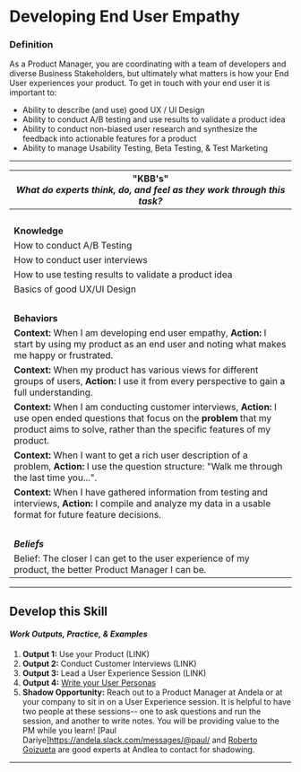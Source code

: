 # Developing End User Empathy

### Definition
As a Product Manager, you are coordinating with a team of developers and diverse Business Stakeholders, but ultimately what matters is how your End User experiences your product. To get in touch with your end user it is important to:  
  - Ability to describe (and use) good UX / UI Design
  - Ability to conduct A/B testing and use results to validate a product idea
  - Ability to conduct non-biased user research and synthesize the feedback into actionable features for a product
  - Ability to manage Usability Testing, Beta Testing, & Test Marketing

---- 

| **"KBB's"** <br> _What do experts think, do, and feel as they work through this task?_|
|----------|
| </br>| 
| **Knowledge**	| 
| How to conduct A/B Testing | 
| How to conduct user interviews | 
| How to use testing results to validate a product idea | 
| Basics of good UX/UI Design | 
| </br>| 
| **Behaviors** |
| **Context:** When I am developing end user empathy, **Action:** I start by using my product as an end user and noting what makes me happy or frustrated. | 
| **Context:** When my product has various views for different groups of users, **Action:** I use it from every perspective to gain a full understanding. | 
| **Context:** When I am conducting customer interviews, **Action:** I use open ended questions that focus on the **problem** that my product aims to solve, rather than the specific features of my product. | 
| **Context:** When I want to get a rich user description of a problem, **Action:** I use the question structure: "Walk me through the last time you...". | 
| **Context:** When I have gathered information from testing and interviews, **Action:** I compile and analyze my data in a usable format for future feature decisions. | 
| </br>| 
| ***Beliefs*** | 
| Belief: The closer I can get to the user experience of my product, the better Product Manager I can be. |

-----

## Develop this Skill
#### *Work Outputs, Practice, & Examples*
1. **Output 1:** Use your Product (LINK)
2. **Output 2:** Conduct Customer Interviews (LINK)
3. **Output 3:** Lead a User Experience Session (LINK)
4. **Output 4:** [Write your User Personas](https://github.com/andela/learningmap/tree/master/D4%2B/Product%20Manager/TWO's-%20Work%20Output%20Library/Output%2003-%20Create%20your%20User%20Personas)
5. **Shadow Opportunity:** Reach out to a Product Manager at Andela or at your company to sit in on a User Experience session. It is helpful to have two people at these sessions-- one to ask questions and run the session, and another to write notes. You will be providing value to the PM while you learn! [Paul Dariye]https://andela.slack.com/messages/@paul/ and [Roberto Goizueta](https://andela.slack.com/messages/@roberto/) are good experts at Andlea to contact for shadowing. 


----



